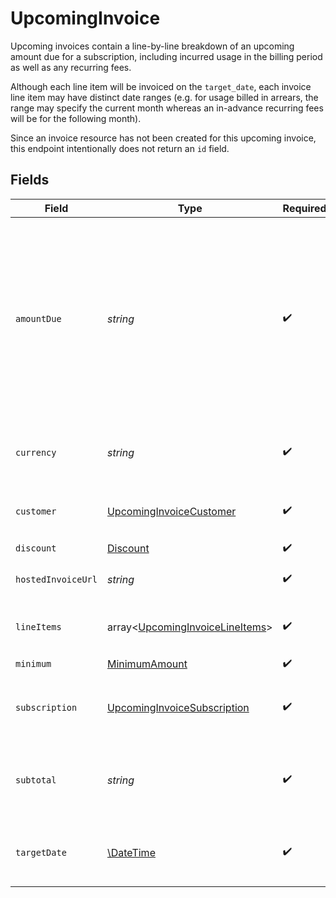 # UpcomingInvoice

Upcoming invoices contain a line-by-line breakdown of an upcoming amount due for a subscription, including incurred usage in the billing period as well as any recurring fees. 

Although each line item will be invoiced on the `target_date`, each invoice line item may have distinct date ranges (e.g. for usage billed in arrears, the range may specify the current month whereas an in-advance recurring fees will be for the following month).

Since an invoice resource has not been created for this upcoming invoice, this endpoint intentionally does not return an `id` field.


## Fields

| Field                                                                                                                                     | Type                                                                                                                                      | Required                                                                                                                                  | Description                                                                                                                               | Example                                                                                                                                   |
| ----------------------------------------------------------------------------------------------------------------------------------------- | ----------------------------------------------------------------------------------------------------------------------------------------- | ----------------------------------------------------------------------------------------------------------------------------------------- | ----------------------------------------------------------------------------------------------------------------------------------------- | ----------------------------------------------------------------------------------------------------------------------------------------- |
| `amountDue`                                                                                                                               | *string*                                                                                                                                  | :heavy_check_mark:                                                                                                                        | The final amount to be charged to the customer after all minimums and discounts have been applied. Only populated for non-pre-paid plans. | 8.00                                                                                                                                      |
| `currency`                                                                                                                                | *string*                                                                                                                                  | :heavy_check_mark:                                                                                                                        | An ISO 4217 currency string or `credits`                                                                                                  | USD                                                                                                                                       |
| `customer`                                                                                                                                | [UpcomingInvoiceCustomer](../../models/shared/UpcomingInvoiceCustomer.md)                                                                 | :heavy_check_mark:                                                                                                                        | The customer receiving this invoice.                                                                                                      |                                                                                                                                           |
| `discount`                                                                                                                                | [Discount](../../models/shared/Discount.md)                                                                                               | :heavy_check_mark:                                                                                                                        | N/A                                                                                                                                       |                                                                                                                                           |
| `hostedInvoiceUrl`                                                                                                                        | *string*                                                                                                                                  | :heavy_check_mark:                                                                                                                        | A URL for the invoice portal.                                                                                                             |                                                                                                                                           |
| `lineItems`                                                                                                                               | array<[UpcomingInvoiceLineItems](../../models/shared/UpcomingInvoiceLineItems.md)>                                                        | :heavy_check_mark:                                                                                                                        | The breakdown of prices in this invoice.                                                                                                  |                                                                                                                                           |
| `minimum`                                                                                                                                 | [MinimumAmount](../../models/shared/MinimumAmount.md)                                                                                     | :heavy_check_mark:                                                                                                                        | N/A                                                                                                                                       |                                                                                                                                           |
| `subscription`                                                                                                                            | [UpcomingInvoiceSubscription](../../models/shared/UpcomingInvoiceSubscription.md)                                                         | :heavy_check_mark:                                                                                                                        | The associated subscription for this invoice.                                                                                             |                                                                                                                                           |
| `subtotal`                                                                                                                                | *string*                                                                                                                                  | :heavy_check_mark:                                                                                                                        | The total before any discounts and minimums are applied.                                                                                  | 8.00                                                                                                                                      |
| `targetDate`                                                                                                                              | [\DateTime](https://www.php.net/manual/en/class.datetime.php)                                                                             | :heavy_check_mark:                                                                                                                        | The expected issue date of the invoice.                                                                                                   | 2022-05-01                                                                                                                                |